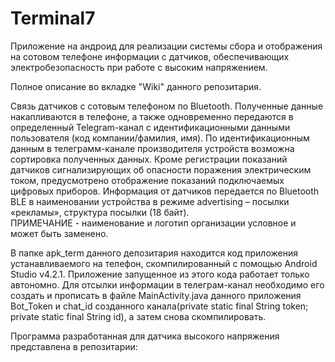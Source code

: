 # Terminal7  
Приложение на андроид для реализации системы сбора и отображения на сотовом телефоне информации с датчиков, обеспечивающих электробезопасность при работе с высоким напряжением.  

Полное описание во вкладке "Wiki" данного репозитария.  

Связь датчиков с сотовым телефоном по Bluetooth. Полученные данные накапливаются в телефоне, а также одновременно передаются в определенный Telegram-канал с  идентификационными данными пользователя  (код компании/фамилия, имя). По идентификационным данным в телеграмм-канале производителя устройств возможна сортировка полученных данных.
Кроме регистрации показаний датчиков сигнализирующих об опасности поражения электрическим током, предусмотрено отображение показаний подключаемых цифровых приборов.
Информация от датчиков передается по Bluetooth BLE в наименовании устройства в режиме advertising – посылки «рекламы», структура посылки (18 байт).  
ПРИМЕЧАНИЕ - наименование и логотип организации условное и может быть заменено.  

В папке apk_term данного депозитария находится код приложения устанавливаемого на телефон, скомпилированный с помощью Android Studio v4.2.1. Приложение запущенное из этого кода работает только автономно. Для отсылки информации в телеграм-канал необходимо его создать и прописать в файле MainActivity.java данного приложения  Bot_Token и chat_id созданного канала(private static final String token; private static final String id), а затем снова скомпилировать.

Программа разработанная для датчика высокого напряжения представлена в репозитарии:  
